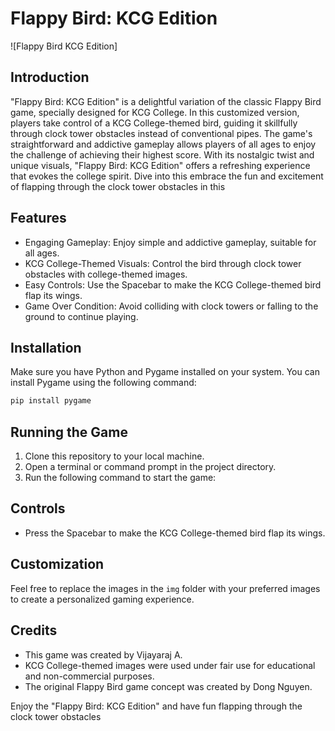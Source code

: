 # Flappy Bird: KCG Edition

![Flappy Bird KCG Edition]

## Introduction
"Flappy Bird: KCG Edition" is a delightful variation of the classic Flappy Bird game, specially designed for KCG College. In this customized version, players take control of a KCG College-themed bird, guiding it skillfully through clock tower obstacles instead of conventional pipes. The game's straightforward and addictive gameplay allows players of all ages to enjoy the challenge of achieving their highest score. With its nostalgic twist and unique visuals, "Flappy Bird: KCG Edition" offers a refreshing experience that evokes the college spirit. Dive into this embrace the fun and excitement of flapping through the clock tower obstacles in this 

## Features
- Engaging Gameplay: Enjoy simple and addictive gameplay, suitable for all ages.
- KCG College-Themed Visuals: Control the bird through clock tower obstacles with college-themed images.
- Easy Controls: Use the Spacebar to make the KCG College-themed bird flap its wings.
- Game Over Condition: Avoid colliding with clock towers or falling to the ground to continue playing.

## Installation
Make sure you have Python and Pygame installed on your system. You can install Pygame using the following command:

```cmd
pip install pygame

```

## Running the Game
1. Clone this repository to your local machine.
2. Open a terminal or command prompt in the project directory.
3. Run the following command to start the game:


## Controls
- Press the Spacebar to make the KCG College-themed bird flap its wings.

## Customization
Feel free to replace the images in the `img` folder with your preferred images to create a personalized gaming experience.

## Credits
- This game was created by Vijayaraj A.
- KCG College-themed images were used under fair use for educational and non-commercial purposes.
- The original Flappy Bird game concept was created by Dong Nguyen.

Enjoy the "Flappy Bird: KCG Edition" and have fun flapping through the clock tower obstacles






 
